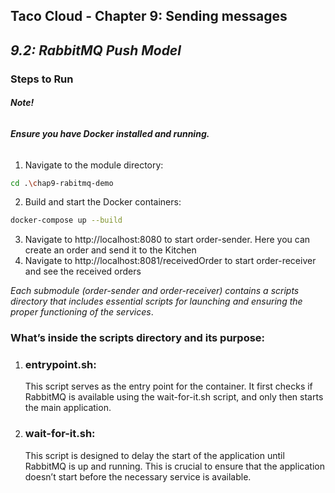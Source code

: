 ## Taco Cloud - Chapter 9: Sending messages
## *9.2: RabbitMQ Push Model*

### Steps to Run
###### ***Note!***
###### ***Ensure you have Docker installed and running.***
1. Navigate to the module directory:
```bash
cd .\chap9-rabitmq-demo
```
2.  Build and start the Docker containers:  
```bash
docker-compose up --build
```

3. Navigate to http://localhost:8080 to start order-sender. 
   Here you can create an order and send it to the Kitchen
4. Navigate to http://localhost:8081/receivedOrder to start order-receiver 
   and see the received orders


*Each submodule (order-sender and order-receiver) contains a scripts directory that includes essential scripts for launching and ensuring the proper functioning of the services*.

### What’s inside the scripts directory and its purpose:
1. ### entrypoint.sh:
    This script serves as the entry point for the container. It first checks if RabbitMQ is available using the wait-for-it.sh script, and only then starts the main application.
2. ### wait-for-it.sh:
    This script is designed to delay the start of the application until RabbitMQ is up and running. This is crucial to ensure that the application doesn’t start before the necessary service is available.


